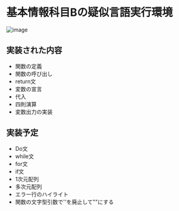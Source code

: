 # 基本情報科目Bの疑似言語実行環境
![image](https://user-images.githubusercontent.com/75883535/220145832-4fac1a57-7cb3-4978-88c0-363358608f45.png)

## 実装された内容
- 関数の定義
- 関数の呼び出し
- return文
- 変数の宣言
- 代入
- 四則演算
- 変数出力の実装

## 実装予定
- Do文
- while文
- for文
- if文
- 1次元配列
- 多次元配列
- エラー行のハイライト
- 関数の文字型引数で''を廃止して""にする
